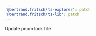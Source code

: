 ```yaml
---
'@bertrand.fritsch/ts-explorer': patch
'@bertrand.fritsch/ts-lib': patch
---
```


Update pnpm lock file
